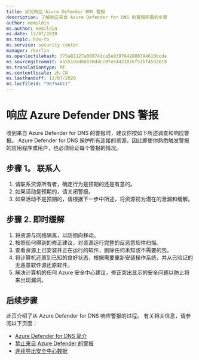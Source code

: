 ```yaml
---
title: 如何响应 Azure Defender DNS 警报
description: 了解响应来自 Azure Defender for DNS 的警报所需的步骤
author: memildin
ms.author: memildin
ms.date: 12/07/2020
ms.topic: how-to
ms.service: security-center
manager: rkarlin
ms.openlocfilehash: 375a81127a000741ca5e0397642800794610bcda
ms.sourcegitcommit: ea551dad8d870ddcc0fee4423026f51bf4532e19
ms.translationtype: MT
ms.contentlocale: zh-CN
ms.lasthandoff: 12/07/2020
ms.locfileid: "96754611"
---
```

# <a name="respond-to-azure-defender-for-dns-alerts"></a>响应 Azure Defender DNS 警报

收到来自 Azure Defender for DNS 的警报时，建议你按如下所述调查和响应警报。 Azure Defender for DNS 保护所有连接的资源，因此即使你熟悉触发警报的应用程序或用户，也必须验证每个警报的情况。  


## <a name="step-1-contact"></a>步骤 1。 联系人

1. 请联系资源所有者，确定行为是预期的还是有意的。
1. 如果活动是预期的，请关闭警报。
1. 如果活动不是预期的，请根据下一步中所述，将资源视为潜在的泄漏和缓解。

## <a name="step-2-immediate-mitigation"></a>步骤 2. 即时缓解 

1. 将资源与网络隔离，以防侧向移动。
1. 按照任何得到的修正建议，对资源运行完整的反恶意软件扫描。
1. 查看资源上已安装并正在运行的软件，删除任何未知或不需要的包。
1. 将计算机还原到已知的良好状态，根据需要重新安装操作系统，并从已验证的无恶意软件源还原软件。
1. 解决计算机的任何 Azure 安全中心建议，修正突出显示的安全问题以防止将来出现漏洞。


## <a name="next-steps"></a>后续步骤

此页介绍了从 Azure Defender for DNS 响应警报的过程。 有关相关信息，请参阅以下页面：

- [Azure Defender for DNS 简介](defender-for-dns-introduction.md)
- [禁止来自 Azure Defender 的警报](alerts-suppression-rules.md)
- [连续导出安全中心数据](continuous-export.md)